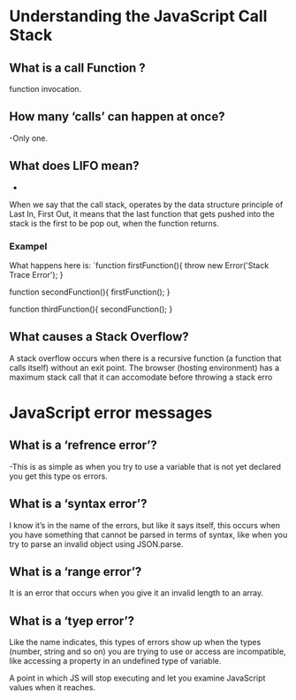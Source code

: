 # Understanding the JavaScript Call Stack
## What is a call Function ?

 function invocation.

## How many ‘calls’ can happen at once?


-Only one.

##  What does LIFO mean?
* 
When we say that the call stack, operates by the data structure principle of Last In, First Out, it means that the last function that gets pushed into the stack is the first to be pop out, when the function returns.

### Exampel

What happens here is:
`function firstFunction(){
  throw new Error('Stack Trace Error');
}

function secondFunction(){
  firstFunction();
}

function thirdFunction(){
  secondFunction();
}


## What causes a Stack Overflow?

A stack overflow occurs when there is a recursive function (a function that calls itself) without an exit point. The browser (hosting environment) has a maximum stack call that it can accomodate before throwing a stack erro

# JavaScript error messages

## What is a ‘refrence error’?

-This is as simple as when you try to use a variable that is not yet declared you get this type os errors.

## What is a ‘syntax error’?

I know it’s in the name of the errors, but like it says itself, this occurs when you have something that cannot be parsed in terms of syntax, like when you try to parse an invalid object using JSON.parse.
## What is a ‘range error’?

It is an error that occurs when you give it an invalid length to an array.

## What is a ‘tyep error’?
Like the name indicates, this types of errors show up when the types (number, string and so on) you are trying to use or access are incompatible, like accessing a property in an undefined type of variable.

A point in which JS will stop executing and let you examine JavaScript values when it reaches.
